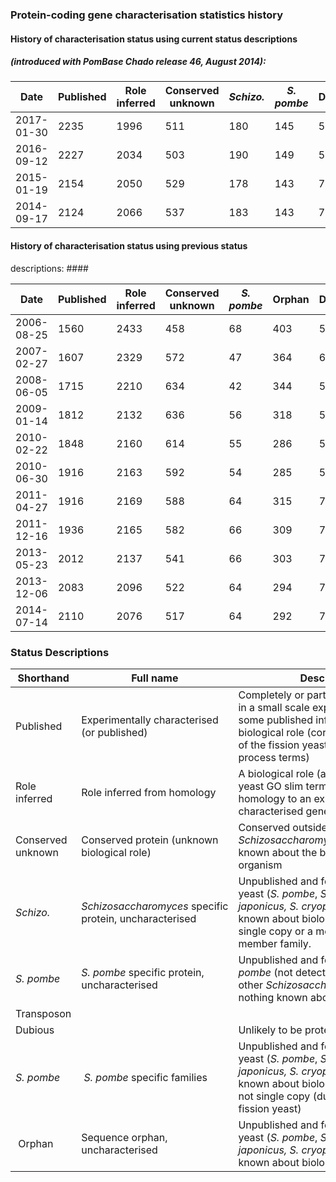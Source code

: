 ### Protein-coding gene characterisation statistics history

#### History of characterisation status using current status descriptions ####
##### (introduced with PomBase Chado release 46, August 2014): #####

<table>
 <thead>
  <tr>
   <th style="width: 100px;">Date</th>
   <th style="width: 100px;">Published</th>
   <th style="width: 100px;">Role inferred</th>
   <th style="width: 100px;">Conserved unknown</th>
   <th style="width: 100px;"><em><em><strong>Schizo.</strong></em></em></th>
   <th style="width: 100px;"><em>S. pombe</em></th>
   <th style="width: 100px;">Dubious</th>
   <th style="width: 100px;">Transposon</th>
   <th style="width: 100px;">Total</th>
  </tr>
 </thead>
 <tbody>
  <tr>
  <td>2017-01-30</td>
  <td>2235</td>
  <td>1996</td>
  <td>511</td>
  <td>180</td>
  <td>145</td>
  <td>54</td>
  <td>13</td>
  <td>5171</td>
 </tr>
  <tr>
  <td>2016-09-12</td>
  <td>2227</td>
  <td>2034</td>
  <td>503</td>
  <td>190</td>
  <td>149</td>
  <td>55</td>
  <td>13</td>
  <td>5171</td>
 </tr>
 <tr>
  <td>2015-01-19</td>
  <td>2154</td>
  <td>2050</td>
  <td>529</td>
  <td>178</td>
  <td>143</td>
  <td>76</td>
  <td>13</td>
  <td>5143</td>
 </tr>
 <tr>
  <td>2014-09-17</td>
  <td>2124</td>
  <td>2066</td>
  <td>537</td>
  <td>183</td>
  <td>143</td>
  <td>77</td>
  <td>&nbsp;13</td>
  <td>5143</td>
 </tr>
 </tbody>
</table>

#### History of characterisation status using previous status
descriptions: ####

<table>
 <thead>
  <tr>
   <th style="width: 100px;">Date</th>
   <th style="width: 100px;">Published</th>
   <th style="width: 100px;">Role inferred</th>
   <th style="width: 100px;">Conserved unknown</th>
   <th style="width: 100px;"><em>S. pombe</em></th>
   <th style="width: 100px;">Orphan</th>
   <th style="width: 100px;">Dubious</th>
   <th style="width: 100px;">Transposon</th>
   <th style="width: 100px;">Total</th>
  </tr>
 </thead>
 <tbody>
 <tr>
  <td>2006-08-25</td>
  <td>1560</td>
  <td>2433</td>
  <td>458</td>
  <td>68</td>
  <td>403</td>
  <td>57</td>
  <td>&nbsp;</td>
  <td>4979</td>
 </tr>
 <tr>
  <td>2007-02-27</td>
  <td>1607</td>
  <td>2329</td>
  <td>572</td>
  <td>47</td>
  <td>364</td>
  <td>60</td>
  <td>&nbsp;</td>
  <td>4979</td>
 </tr>
 <tr>
  <td>2008-06-05</td>
  <td>1715</td>
  <td>2210</td>
  <td>634</td>
  <td>42</td>
  <td>344</td>
  <td>57</td>
  <td>&nbsp;</td>
  <td>5002</td>
 </tr>
 <tr>
  <td>2009-01-14</td>
  <td>1812</td>
  <td>2132</td>
  <td>636</td>
  <td>56</td>
  <td>318</td>
  <td>57</td>
  <td>&nbsp;</td>
  <td>5011</td>
 </tr>
 <tr>
  <td>2010-02-22</td>
  <td>1848</td>
  <td>2160</td>
  <td>614</td>
  <td>55</td>
  <td>286</td>
  <td>57</td>
  <td>&nbsp;</td>
  <td>5020</td>
 </tr>
 <tr>
  <td>2010-06-30</td>
  <td>1916</td>
  <td>2163</td>
  <td>592</td>
  <td>54</td>
  <td>285</td>
  <td>58</td>
  <td>11</td>
  <td>5025</td>
 </tr>
 <tr>
  <td>2011-04-27</td>
  <td>1916</td>
  <td>2169</td>
  <td>588</td>
  <td>64</td>
  <td>315</td>
  <td>79</td>
  <td>11</td>
  <td>5142</td>
 </tr>
 <tr>
  <td>2011-12-16</td>
  <td>1936</td>
  <td>2165</td>
  <td>582</td>
  <td>66</td>
  <td>309</td>
  <td>73</td>
  <td>11</td>
  <td>5142</td>
 </tr>
 <tr>
  <td>2013-05-23</td>
  <td>2012</td>
  <td>2137</td>
  <td>541</td>
  <td>66</td>
  <td>303</td>
  <td>71</td>
  <td>13</td>
  <td>5143</td>
 </tr>
 <tr>
  <td>2013-12-06</td>
  <td>2083</td>
  <td>2096</td>
  <td>522</td>
  <td>64</td>
  <td>294</td>
  <td>71</td>
  <td>13</td>
  <td>5143</td>
 </tr>
 <tr>
  <td>2014-07-14</td>
  <td>2110</td>
  <td>2076</td>
  <td>517</td>
  <td>64</td>
  <td>292</td>
  <td>71</td>
  <td>13</td>
  <td>5143</td>
 </tr>
 </tbody>
</table>

### Status Descriptions

<table>
<thead>
 <tr>
  <th>Shorthand</th>
  <th>Full name</th>
  <th>Description</th>
  <th>Comment</th>
 </tr>
</thead>
<tbody>
 <tr>
  <td>Published</td>
  <td>Experimentally characterised (or published)</td>
  <td>Completely or partially characterised in a small scale experiment, with some published information about the biological role (corresponding to any of the fission yeast GO slim biological process terms)</td>
  <td>&nbsp;</td>
 </tr>
 <tr>
  <td>Role inferred</td>
  <td>Role inferred from homology</td>
  <td>A biological role (as above, a fission yeast GO slim term) is inferred from homology to an experimentally characterised gene product</td>
  <td>&nbsp;</td>
 </tr>
 <tr>
  <td>Conserved unknown</td>
  <td>Conserved protein (unknown biological role)</td>
  <td>Conserved outside the <em>Schizosaccharomyces</em>, but nothing known about the biological role in any organism</td>
  <td>&nbsp;</td>
 </tr>
 <tr>
  <td><em>Schizo.</em></td>
  <td><em><em>Schizosaccharomyces</em>&nbsp;</em>specific protein, uncharacterised</td>
  <td>Unpublished and found only in fission yeast (<em>S. pombe</em>,&nbsp;<em>S. octosporus,&nbsp;<em>S. japonicus, S. cryophilus</em></em><em></em>); nothing known about biological role. May be single copy or a member of a multi-member family.</td>
  <td>Introduced Sept. 2014</td>
 </tr>
 <tr>
  <td><em>S. pombe</em></td>
  <td><em><em>S. pombe</em>&nbsp;</em>specific protein, uncharacterised</td>
  <td>Unpublished and found only in&nbsp;<em>S. pombe&nbsp;</em>(not detected in other&nbsp;<em>Schizosaccharomyces</em>&nbsp;species); nothing known about biological role</td>
  <td>Introduced Sept. 2014&nbsp;</td>
 </tr>
 <tr>
  <td>Transposon</td>
  <td>&nbsp;</td>
  <td>&nbsp;</td>
  <td>&nbsp;</td>
 </tr>
 <tr>
  <td>Dubious</td>
  <td>&nbsp;</td>
  <td>Unlikely to be protein coding</td>
  <td>&nbsp;</td>
 </tr>
 <tr>
  <td><em>S. pombe</em></td>
  <td>&nbsp;<em>S. pombe</em>&nbsp;specific families</td>
  <td>Unpublished and found only in fission yeast (<em>S. pombe</em>,&nbsp;<em>S. octosporus,&nbsp;</em><em>S. japonicus, S. cryophilus</em>); nothing known about biological role, but are not single copy (duplications in fission yeast)</td>
  <td>&nbsp;Used Aug. 2006-Aug. 2014</td>
 </tr>
 <tr>
  <td>&nbsp;Orphan</td>
  <td>Sequence orphan, uncharacterised</td>
  <td>Unpublished and found only in fission yeast (<em>S. pombe</em>,&nbsp;<em>S. octosporus</em>,&nbsp;<em>S. japonicus, S. cryophilus</em>); nothing known about biological role</td>
  <td>Used Aug. 2006-Aug. 2014</td>
 </tr>
 </tbody>
 </table>
